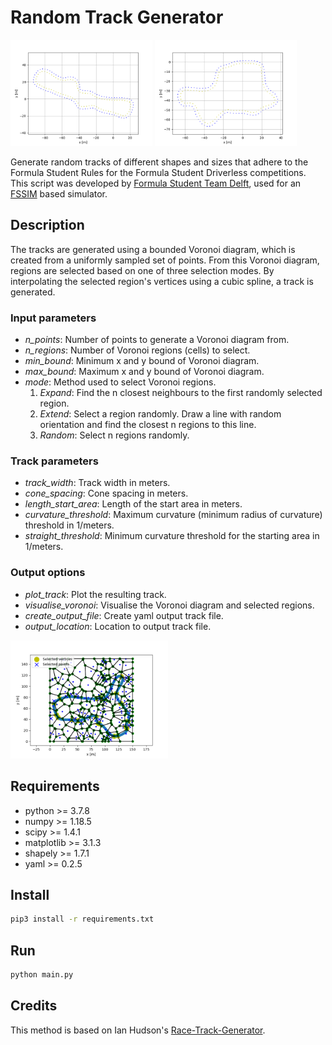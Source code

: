 # Random Track Generator

<p float="middle">
  <img src="img/extend.png" width="45%" />
  <img src="img/expand.png" width="45%" /> 
</p>

Generate random tracks of different shapes and sizes that adhere to the Formula Student Rules for the Formula Student Driverless competitions. This script was developed by [Formula Student Team Delft](fsteamdelft.nl), used for an [FSSIM](https://github.com/AMZ-Driverless/fssim) based simulator.

## Description

The tracks are generated using a bounded Voronoi diagram, which is created from a uniformly sampled set of points. From this Voronoi diagram, regions are selected based on one of three selection modes. By interpolating the selected region's vertices using a cubic spline, a track is generated.

### Input parameters

* *n_points*: Number of points to generate a Voronoi diagram from.
* *n_regions*: Number of Voronoi regions (cells) to select.
* *min_bound*: Minimum x and y bound of Voronoi diagram.
* *max_bound*: Maximum x and y bound of Voronoi diagram.
* *mode*: Method used to select Voronoi regions.
    1. *Expand*: Find the n closest neighbours to the first randomly selected region.
    2. *Extend*: Select a region randomly. Draw a line with random orientation and find the closest n regions to this line.
    3. *Random*: Select n regions randomly.

### Track parameters

* *track_width*: Track width in meters.
* *cone_spacing*: Cone spacing in meters.
* *length_start_area*: Length of the start area in meters.
* *curvature_threshold*: Maximum curvature (minimum radius of curvature) threshold in 1/meters.
* *straight_threshold*: Minimum curvature threshold for the starting area in 1/meters.

### Output options

* *plot_track*: Plot the resulting track.
* *visualise_voronoi*: Visualise the Voronoi diagram and selected regions.
* *create_output_file*: Create yaml output track file.
* *output_location*: Location to output track file.

<p float="middle">
  <img src="img/voronoi.png" width="50%" /> 
</p>

## Requirements

* python >= 3.7.8
* numpy >= 1.18.5
* scipy >= 1.4.1
* matplotlib >= 3.1.3
* shapely >= 1.7.1
* yaml >= 0.2.5

## Install

```bash
pip3 install -r requirements.txt
```

## Run

```python
python main.py
```

## Credits

This method is based on Ian Hudson's [Race-Track-Generator](https://github.com/I-Hudson/Race-Track-Generator).